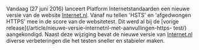 Vandaag (27 juni 2016) lanceert Platform Internetstandaarden een nieuwe 
versie van de website [Internet.nl](/). Vanaf nu tellen 'HSTS' en 
'afgedwongen HTTPS' mee in de score van de websitetest. Dit werd al bij de 
[vorige release](/article/nieuwe-versie-internetnl-met-aanvullingen-https-
test/) aangekondigd. Naast deze wijziging bevat de nieuwe versie van 
[Internet.nl](/) diverse verbeteringen die het testen sneller en stabieler 
maken.
